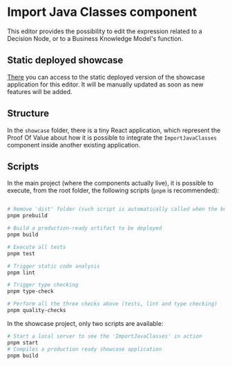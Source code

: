 <!--
   Licensed to the Apache Software Foundation (ASF) under one
   or more contributor license agreements.  See the NOTICE file
   distributed with this work for additional information
   regarding copyright ownership.  The ASF licenses this file
   to you under the Apache License, Version 2.0 (the
   "License"); you may not use this file except in compliance
   with the License.  You may obtain a copy of the License at
     http://www.apache.org/licenses/LICENSE-2.0
   Unless required by applicable law or agreed to in writing,
   software distributed under the License is distributed on an
   "AS IS" BASIS, WITHOUT WARRANTIES OR CONDITIONS OF ANY
   KIND, either express or implied.  See the License for the
   specific language governing permissions and limitations
   under the License.
-->

# Import Java Classes component

This editor provides the possibility to edit the expression related to a Decision Node, or to a Business Knowledge Model's function.

## Static deployed showcase

[There](https://yesamer.github.io/import-java-classes/) you can access to the static deployed version of the showcase application for this editor. It will be manually updated as soon as new features will be added.

## Structure

In the `showcase` folder, there is a tiny React application, which represent the Proof Of Value about how it is possible to integrate the `ImportJavaClasses` component inside another existing application.

## Scripts

In the main project (where the components actually live), it is possible to execute, from the root folder, the following scripts (`pnpm` is recommended):

```sh

# Remove 'dist' folder (such script is automatically called when the build is executed)
pnpm prebuild

# Build a production-ready artifact to be deployed
pnpm build

# Execute all tests
pnpm test

# Trigger static code analysis
pnpm lint

# Trigger type checking
pnpm type-check

# Perform all the three checks above (tests, lint and type checking)
pnpm quality-checks
```

In the showcase project, only two scripts are available:

```sh
# Start a local server to see the 'ImportJavaClasses' in action
pnpm start
# Compiles a production ready showcase application
pnpm build
```
